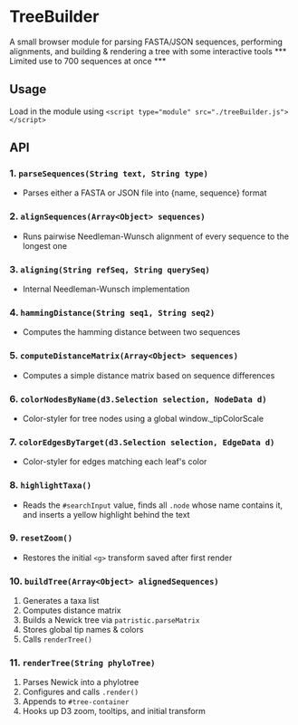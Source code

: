 # TreeBuilder
A small browser module for parsing FASTA/JSON sequences, performing alignments, and building & rendering a tree with some interactive tools
*** Limited use to 700 sequences at once ***
## Usage
Load in the module using ```<script type="module" src="./treeBuilder.js"></script>```
## API
### 1. ```parseSequences(String text, String type)```
- Parses either a FASTA or JSON file into {name, sequence} format
### 2. ```alignSequences(Array<Object> sequences)```
- Runs pairwise Needleman-Wunsch alignment of every sequence to the longest one
### 3. ```aligning(String refSeq, String querySeq)```
- Internal Needleman-Wunsch implementation
### 4. ```hammingDistance(String seq1, String seq2)```
- Computes the hamming distance between two sequences
### 5. ```computeDistanceMatrix(Array<Object> sequences)```
- Computes a simple distance matrix based on sequence differences
### 6. ```colorNodesByName(d3.Selection selection, NodeData d)```
- Color-styler for tree nodes using a global window._tipColorScale
### 7. ```colorEdgesByTarget(d3.Selection selection, EdgeData d)```
- Color-styler for edges matching each leaf's color
### 8. ```highlightTaxa()```
- Reads the ```#searchInput``` value, finds all ```.node``` whose name contains it, and inserts a yellow highlight behind the text
### 9. ```resetZoom()```
- Restores the initial ```<g>``` transform saved after first render
### 10. ```buildTree(Array<Object> alignedSequences)```
1. Generates a taxa list
2. Computes distance matrix
3. Builds a Newick tree via ```patristic.parseMatrix```
4. Stores global tip names & colors
5. Calls ```renderTree()```
### 11. ```renderTree(String phyloTree)```
1. Parses Newick into a phylotree
2. Configures and calls ```.render()```
3. Appends to ```#tree-container```
4. Hooks up D3 zoom, tooltips, and initial transform
